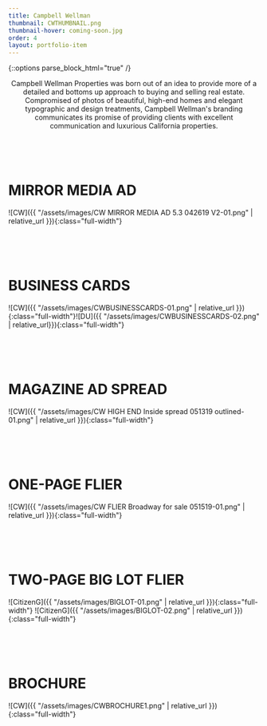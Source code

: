 ```yaml
---
title: Campbell Wellman
thumbnail: CWTHUMBNAIL.png
thumbnail-hover: coming-soon.jpg
order: 4
layout: portfolio-item
---
```

{::options parse_block_html="true" /}

<div style="text-align: center;">
<div style="text-align: center; max-width: 500px; margin: 0 auto;">
Campbell Wellman Properties was born out of an idea to provide more of a detailed and bottoms up approach to buying and selling real estate. Compromised of photos of beautiful, high-end homes and elegant typographic and design treatments, Campbell Wellman's branding communicates its promise of providing clients with excellent communication and luxurious California properties. 
</div>
</div>



<br><br><br>
<h1>MIRROR MEDIA AD</h1>

![CW]({{ "/assets/images/CW MIRROR MEDIA AD 5.3 042619 V2-01.png" | relative_url
}}){:class="full-width"}


<br><br><br>
<h1>BUSINESS CARDS</h1>

<div class="CWBUSINESSCARDS">
![CW]({{ "/assets/images/CWBUSINESSCARDS-01.png" | relative_url
}}){:class="full-width"}![DU]({{ "/assets/images/CWBUSINESSCARDS-02.png" | relative_url}}){:class="full-width"}
</div>


<br><br><br>
<h1>MAGAZINE AD SPREAD</h1>

![CW]({{ "/assets/images/CW HIGH END Inside spread 051319 outlined-01.png" | relative_url
}}){:class="full-width"}


<br><br><br>
<h1>ONE-PAGE FLIER</h1>

![CW]({{ "/assets/images/CW FLIER Broadway for sale 051519-01.png" | relative_url
}}){:class="full-width"}


<br><br><br>
<h1>TWO-PAGE BIG LOT FLIER</h1>
<div class="BIGLOT">
![CitizenG]({{ "/assets/images/BIGLOT-01.png" | relative_url }}){:class="full-width"}
![CitizenG]({{ "/assets/images/BIGLOT-02.png" | relative_url }}){:class="full-width"}
</div>


<br><br><br>
<h1>BROCHURE</h1>

![CW]({{ "/assets/images/CWBROCHURE1.png" | relative_url
}}){:class="full-width"}
